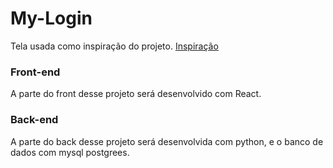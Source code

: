 # My-Login

<p>Tela usada como inspiração do projeto. <a href="https://dribbble.com/shots/14202833-Sign-Up-Screen/attachments/5840371?mode=media">Inspiração</a></p>

<h3>Front-end</h3>

<p>A parte do front desse projeto será desenvolvido com React.</p>

<h3>Back-end</h3>

<p>A parte do back desse projeto será desenvolvida com python, e o banco de dados com mysql postgrees.</p>
